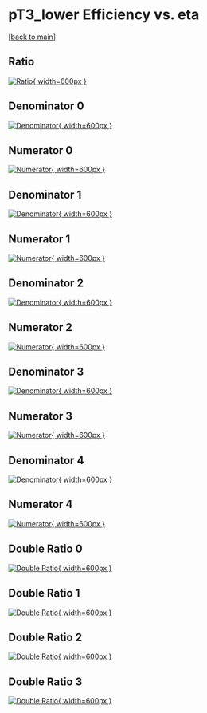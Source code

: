 # pT3_lower Efficiency vs. eta

[[back to main](./)]



## Ratio

[![Ratio](../mtv/var/pT3_lower_base_0_1_eff_eta.png){ width=600px }](../mtv/var/pT3_lower_base_0_1_eff_eta.pdf)

## Denominator 0

[![Denominator](../mtv/den/pT3_lower_base_0_1_eff_eta_den0.png){ width=600px }](../mtv/den/pT3_lower_base_0_1_eff_eta_den0.pdf)

## Numerator 0

[![Numerator](../mtv/num/pT3_lower_base_0_1_eff_eta_num0.png){ width=600px }](../mtv/num/pT3_lower_base_0_1_eff_eta_num0.pdf)

## Denominator 1

[![Denominator](../mtv/den/pT3_lower_base_0_1_eff_eta_den1.png){ width=600px }](../mtv/den/pT3_lower_base_0_1_eff_eta_den1.pdf)

## Numerator 1

[![Numerator](../mtv/num/pT3_lower_base_0_1_eff_eta_num1.png){ width=600px }](../mtv/num/pT3_lower_base_0_1_eff_eta_num1.pdf)

## Denominator 2

[![Denominator](../mtv/den/pT3_lower_base_0_1_eff_eta_den2.png){ width=600px }](../mtv/den/pT3_lower_base_0_1_eff_eta_den2.pdf)

## Numerator 2

[![Numerator](../mtv/num/pT3_lower_base_0_1_eff_eta_num2.png){ width=600px }](../mtv/num/pT3_lower_base_0_1_eff_eta_num2.pdf)

## Denominator 3

[![Denominator](../mtv/den/pT3_lower_base_0_1_eff_eta_den3.png){ width=600px }](../mtv/den/pT3_lower_base_0_1_eff_eta_den3.pdf)

## Numerator 3

[![Numerator](../mtv/num/pT3_lower_base_0_1_eff_eta_num3.png){ width=600px }](../mtv/num/pT3_lower_base_0_1_eff_eta_num3.pdf)

## Denominator 4

[![Denominator](../mtv/den/pT3_lower_base_0_1_eff_eta_den4.png){ width=600px }](../mtv/den/pT3_lower_base_0_1_eff_eta_den4.pdf)

## Numerator 4

[![Numerator](../mtv/num/pT3_lower_base_0_1_eff_eta_num4.png){ width=600px }](../mtv/num/pT3_lower_base_0_1_eff_eta_num4.pdf)

## Double Ratio 0

[![Double Ratio](../mtv/ratio/pT3_lower_base_0_1_eff_eta_ratio0.png){ width=600px }](../mtv/ratio/pT3_lower_base_0_1_eff_eta_ratio0.pdf)

## Double Ratio 1

[![Double Ratio](../mtv/ratio/pT3_lower_base_0_1_eff_eta_ratio1.png){ width=600px }](../mtv/ratio/pT3_lower_base_0_1_eff_eta_ratio1.pdf)

## Double Ratio 2

[![Double Ratio](../mtv/ratio/pT3_lower_base_0_1_eff_eta_ratio2.png){ width=600px }](../mtv/ratio/pT3_lower_base_0_1_eff_eta_ratio2.pdf)

## Double Ratio 3

[![Double Ratio](../mtv/ratio/pT3_lower_base_0_1_eff_eta_ratio3.png){ width=600px }](../mtv/ratio/pT3_lower_base_0_1_eff_eta_ratio3.pdf)

